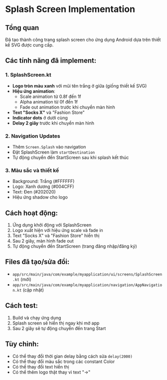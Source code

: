 # Splash Screen Implementation

## Tổng quan

Đã tạo thành công trang splash screen cho ứng dụng Android dựa trên thiết kế SVG được cung cấp.

## Các tính năng đã implement:

### 1. SplashScreen.kt

- **Logo tròn màu xanh** với mũi tên trắng ở giữa (giống thiết kế SVG)
- **Hiệu ứng animation**:
  - Scale animation từ 0.8f đến 1f
  - Alpha animation từ 0f đến 1f
  - Fade out animation trước khi chuyển màn hình
- **Text "Socks X"** và "Fashion Store"
- **Indicator dots** ở dưới cùng
- **Delay 2 giây** trước khi chuyển màn hình

### 2. Navigation Updates

- Thêm `Screen.Splash` vào navigation
- Đặt SplashScreen làm `startDestination`
- Tự động chuyển đến StartScreen sau khi splash kết thúc

### 3. Màu sắc và thiết kế

- Background: Trắng (#FFFFFF)
- Logo: Xanh dương (#004CFF)
- Text: Đen (#202020)
- Hiệu ứng shadow cho logo

## Cách hoạt động:

1. Ứng dụng khởi động với SplashScreen
2. Logo xuất hiện với hiệu ứng scale và fade in
3. Text "Socks X" và "Fashion Store" hiển thị
4. Sau 2 giây, màn hình fade out
5. Tự động chuyển đến StartScreen (trang đăng nhập/đăng ký)

## Files đã tạo/sửa đổi:

- `app/src/main/java/com/example/myapplication/ui/screens/SplashScreen.kt` (mới)
- `app/src/main/java/com/example/myapplication/navigation/AppNavigation.kt` (cập nhật)

## Cách test:

1. Build và chạy ứng dụng
2. Splash screen sẽ hiển thị ngay khi mở app
3. Sau 2 giây sẽ tự động chuyển đến trang Start

## Tùy chỉnh:

- Có thể thay đổi thời gian delay bằng cách sửa `delay(2000)`
- Có thể thay đổi màu sắc trong các constant Color
- Có thể thay đổi text hiển thị
- Có thể thêm logo thật thay vì text "→"
